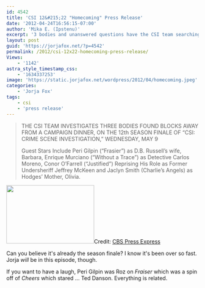 ```yaml
---
id: 4542
title: 'CSI 12&#215;22 "Homecoming" Press Release'
date: '2012-04-24T16:56:15-07:00'
author: 'Mika E. (Ipstenu)'
excerpt: '3 bodies and unanswered questions have the CSI team searching for answers  #CSI 5/9 10pm ET/PT #TeamInTrouble'
layout: post
guid: 'https://jorjafox.net/?p=4542'
permalink: /2012/csi-12x22-homecoming-press-release/
Views:
    - '1142'
astra_style_timestamp_css:
    - '1634337253'
image: 'https://static.jorjafox.net/wordpress/2012/04/homecoming.jpeg'
categories:
    - 'Jorja Fox'
tags:
    - csi
    - 'press release'
---
```


<blockquote>THE CSI TEAM INVESTIGATES THREE BODIES FOUND BLOCKS AWAY FROM A CAMPAIGN DINNER, ON THE 12th SEASON FINALE OF “CSI: CRIME SCENE INVESTIGATION,” WEDNESDAY, MAY 9

Guest Stars Include Peri Gilpin (“Frasier”) as D.B. Russell’s wife, Barbara, Enrique Murciano (“Without a Trace”) as Detective Carlos Moreno, Conor O’Farrell (“Justified”) Reprising His Role as Former Undersheriff Jeffrey McKeen and Jaclyn Smith (Charlie’s Angels) as Hodges’ Mother, Olivia.</blockquote>
<img class="alignleft size-medium wp-image-4543" title="Homecoming" src="//static.jorjafox.net/wordpress/2012/04/homecoming-230x153.jpg" alt="" width="230" height="153" />Credit: <a href="http://www.cbspressexpress.com/cbs-entertainment/releases/view?id=31515">CBS Press Express</a>

Can you believe it's already the season finale? I know it's been over so fast. Jorja _will_ be in this episode, though.

If you want to have a laugh, Peri Gilpin was Roz on _Fraiser_ which was a spin off of _Cheers_ which stared ... Ted Danson. Everything is related.
